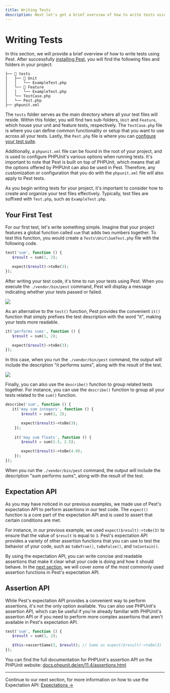 ```yaml
---
title: Writing Tests
description: Next let's get a brief overview of how to write tests using Pest. After successfully installing Pest, you will find the following files and folders in your project:
---
```


# Writing Tests

In this section, we will provide a brief overview of how to write tests using Pest. After successfully [installing Pest](/docs/installation), you will find the following files and folders in your project:

```plain
├── 📂 tests
│   ├── 📂 Unit
│   │   └── ExampleTest.php
│   └── 📂 Feature
│   │   └── ExampleTest.php
│   └── TestCase.php
│   └── Pest.php
├── phpunit.xml
```

The `tests` folder serves as the main directory where all your test files will reside. Within this folder, you will find two sub-folders, `Unit` and `Feature`, which house your unit and feature tests, respectively. The `TestCase.php` file is where you can define common functionality or setup that you want to use across all your tests. Lastly, the `Pest.php` file is where you can [configure your test suite](/docs/configuring-tests).

Additionally, a `phpunit.xml` file can be found in the root of your project, and is used to configure PHPUnit's various options when running tests. It's important to note that Pest is built on top of PHPUnit, which means that all the options offered by PHPUnit can also be used in Pest. Therefore, any customization or configuration that you do with the `phpunit.xml` file will also apply to Pest tests.

As you begin writing tests for your project, it's important to consider how to create and organize your test files effectively. Typically, test files are suffixed with `Test.php`, such as `ExampleTest.php`.

## Your First Test

For our first test, let's write something simple. Imagine that your project features a global function called `sum` that adds two numbers together. To test this function, you would create a `Tests\Unit\SumTest.php` file with the following code.

```php
test('sum', function () {
   $result = sum(1, 2);

   expect($result)->toBe(3);
});
```

After writing your test code, it's time to run your tests using Pest. When you execute the `./vendor/bin/pest` command, Pest will display a message indicating whether your tests passed or failed.

<div class="code-snippet">
    <img src="/assets/img/sum.webp?1" style="--lines: 5" />
</div>

As an alternative to the `test()` function, Pest provides the convenient `it()` function that simply prefixes the test description with the word "it", making your tests more readable.

```php
it('performs sums', function () {
   $result = sum(1, 2);

   expect($result)->toBe(3);
});
```

In this case, when you run the `./vendor/bin/pest` command, the output will include the description "it performs sums", along with the result of the test.

<div class="code-snippet">
    <img src="/assets/img/itsum.webp?1" style="--lines: 5" />
</div>

Finally, you can also use the `describe()` function to group related tests together. For instance, you can use the `describe()` function to group all your tests related to the `sum()` function.

```php
describe('sum', function () {
   it('may sum integers', function () {
       $result = sum(1, 2);

       expect($result)->toBe(3);
    });
   
    it('may sum floats', function () {
       $result = sum(1.5, 2.5);

       expect($result)->toBe(4.0);
    });
});
```

When you run the `./vendor/bin/pest` command, the output will include the description "sum performs sums", along with the result of the test.

## Expectation API

As you may have noticed in our previous examples, we made use of Pest's expectation API to perform assertions in our test code. The `expect()` function is a core part of the expectation API and is used to assert that certain conditions are met.

For instance, in our previous example, we used `expect($result)->toBe(3)` to ensure that the value of `$result` is equal to `3`. Pest's expectation API provides a variety of other assertion functions that you can use to test the behavior of your code, such as `toBeTrue()`, `toBeFalse()`, and `toContain()`.

By using the expectation API, you can write concise and readable assertions that make it clear what your code is doing and how it should behave. In the [next section](/docs/expectations), we will cover some of the most commonly used assertion functions in Pest's expectation API.

## Assertion API

While Pest's expectation API provides a convenient way to perform assertions, it's not the only option available. You can also use PHPUnit's assertion API, which can be useful if you're already familiar with PHPUnit's assertion API or if you need to perform more complex assertions that aren't available in Pest's expectation API.

```php
test('sum', function () {
   $result = sum(1, 2);

   $this->assertSame(3, $result); // Same as expect($result)->toBe(3)
});
```

You can find the full documentation for PHPUnit's assertion API on the PHPUnit website: [docs.phpunit.de/en/11.4/assertions.html](https://docs.phpunit.de/en/11.4/assertions.html)

---

Continue to our next section, for more information on how to use the Expectation API: [Expectations →](/docs/expectations)
